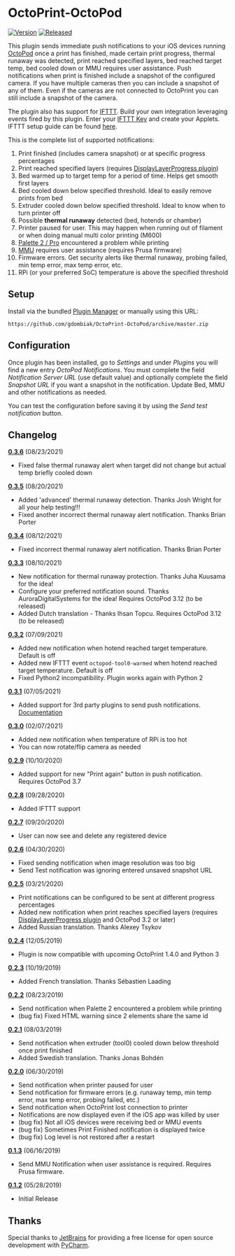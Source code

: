 # OctoPrint-OctoPod

[![Version](https://img.shields.io/badge/dynamic/json.svg?color=brightgreen&label=version&url=https://api.github.com/repos/gdombiak/OctoPrint-OctoPod/releases&query=$[0].name)]()
[![Released](https://img.shields.io/badge/dynamic/json.svg?color=brightgreen&label=released&url=https://api.github.com/repos/gdombiak/OctoPrint-OctoPod/releases&query=$[0].published_at)]()

This plugin sends immediate push notifications to your iOS devices running
[OctoPod](https://itunes.apple.com/us/app/octopod-for-octoprint/id1412557625?mt=8) once a
print has finished, made certain print progress, thermal runaway was detected, print reached specified layers,
bed reached target temp, bed cooled down or MMU requires user assistance. Push notifications when print is finished
include a snapshot of the configured camera. If you have multiple cameras then you can include
a snapshot of any of them. Even if the cameras are not connected to OctoPrint you can still
include a snapshot of the camera.

The plugin also has support for [IFTTT](https://ifttt.com/home). Build your own integration leveraging
events fired by this plugin. Enter your [IFTTT Key](https://ifttt.com/maker_webhooks) and create your Applets.
IFTTT setup guide can be found [here](https://github.com/gdombiak/OctoPrint-OctoPod/wiki/How-to-use-IFTTT%3F).

This is the complete list of supported notifications:
1. Print finished (includes camera snapshot) or at specific progress percentages
2. Print reached specified layers (requires [DisplayLayerProgress plugin](https://plugins.octoprint.org/plugins/DisplayLayerProgress/))
3. Bed warmed up to target temp for a period of time. Helps get smooth first layers
4. Bed cooled down below specified threshold. Ideal to easily remove prints from bed
5. Extruder cooled down below specified threshold. Ideal to know when to turn printer off
6. Possible **thermal runaway** detected (bed, hotends or chamber)
7. Printer paused for user. This may happen when running out of filament or when doing manual multi color printing (M600)
8. [Palette 2 / Pro](https://www.mosaicmfg.com/products/palette-2) encountered a problem while printing
9. [MMU](https://shop.prusa3d.com/en/upgrades/183-original-prusa-i3-mk25smk3s-multi-material-2s-upgrade-kit-mmu2s.html#) requires user assistance (requires Prusa firmware)
10. Firmware errors. Get security alerts like thermal runaway, probing failed, min temp error, max temp error, etc.
11. RPi (or your preferred SoC) temperature is above the specified threshold

## Setup

Install via the bundled [Plugin Manager](https://github.com/foosel/OctoPrint/wiki/Plugin:-Plugin-Manager)
or manually using this URL:

    https://github.com/gdombiak/OctoPrint-OctoPod/archive/master.zip

## Configuration

Once plugin has been installed, go to _Settings_ and under _Plugins_ you will find a new
entry _OctoPod Notifications_. You must complete the field _Notification Server URL_ (use
default value) and optionally complete the field _Snapshot URL_ if you want a snapshot in
the notification. Update Bed, MMU and other notifications as needed.

You can test the configuration before saving it by using the _Send test notification_ button.

## Changelog

**[0.3.6]** (08/23/2021)
- Fixed false thermal runaway alert when target did not change but actual temp briefly cooled down

**[0.3.5]** (08/20/2021)
- Added 'advanced' thermal runaway detection. Thanks Josh Wright for all your help testing!!!
- Fixed another incorrect thermal runaway alert notification. Thanks Brian Porter

**[0.3.4]** (08/12/2021)
- Fixed incorrect thermal runaway alert notification. Thanks Brian Porter

**[0.3.3]** (08/10/2021)
- New notification for thermal runaway protection. Thanks Juha Kuusama for the idea!
- Configure your preferred notification sound. Thanks AuroraDigitalSystems for the idea! Requires OctoPod 3.12 (to be released)
- Added Dutch translation - Thanks Ihsan Topcu. Requires OctoPod 3.12 (to be released)

**[0.3.2]** (07/09/2021)
- Added new notification when hotend reached target temperature. Default is off
- Added new IFTTT event ```octopod-tool0-warmed``` when hotend reached target temperature. Default is off
- Fixed Python2 incompatibility. Plugin works again with Python 2

**[0.3.1]** (07/05/2021)
- Added support for 3rd party plugins to send push notifications. [Documentation](https://github.com/gdombiak/OctoPrint-OctoPod/wiki/How-to-send-push-notifications-from-3rd-party-plugins%3F)

**[0.3.0]** (02/07/2021)
- Added new notification when temperature of RPi is too hot
- You can now rotate/flip camera as needed

**[0.2.9]** (10/10/2020)
- Added support for new "Print again" button in push notification. Requires OctoPod 3.7

**[0.2.8]** (09/28/2020)
- Added IFTTT support

**[0.2.7]** (09/20/2020)
- User can now see and delete any registered device

**[0.2.6]** (04/30/2020)
- Fixed sending notification when image resolution was too big
- Send Test notification was ignoring entered unsaved snapshot URL

**[0.2.5]** (03/21/2020)
- Print notifications can be configured to be sent at different progress percentages
- Added new notification when print reaches specified layers (requires [DisplayLayerProgress plugin](https://plugins.octoprint.org/plugins/DisplayLayerProgress/) and OctoPod 3.2 or later)
- Added Russian translation. Thanks Alexey Tsykov

**[0.2.4]** (12/05/2019)
- Plugin is now compatible with upcoming OctoPrint 1.4.0 and Python 3

**[0.2.3]** (10/19/2019)
- Added French translation. Thanks Sébastien Laading

**[0.2.2]** (08/23/2019)
- Send notification when Palette 2 encountered a problem while printing
- (bug fix) Fixed HTML warning since 2 elements share the same id

**[0.2.1]** (08/03/2019)
- Send notification when extruder (tool0) cooled down below threshold once print finished
- Added Swedish translation. Thanks Jonas Bohdén

**[0.2.0]** (06/30/2019)
- Send notification when printer paused for user
- Send notification for firmware errors (e.g. runaway temp, min temp error, max temp error, probing failed, etc.)
- Send notification when OctoPrint lost connection to printer
- Notifications are now displayed even if the iOS app was killed by user
- (bug fix) Not all iOS devices were receiving bed or MMU events
- (bug fix) Sometimes Print Finished notification is displayed twice
- (bug fix) Log level is not restored after a restart

**[0.1.3]** (06/16/2019)
- Send MMU Notification when user assistance is required. Requires Prusa firmware.

**[0.1.2]** (05/28/2019)
- Initial Release

[0.3.6]: https://github.com/gdombiak/OctoPrint-OctoPod/tree/0.3.6
[0.3.5]: https://github.com/gdombiak/OctoPrint-OctoPod/tree/0.3.5
[0.3.4]: https://github.com/gdombiak/OctoPrint-OctoPod/tree/0.3.4
[0.3.3]: https://github.com/gdombiak/OctoPrint-OctoPod/tree/0.3.3
[0.3.2]: https://github.com/gdombiak/OctoPrint-OctoPod/tree/0.3.2
[0.3.1]: https://github.com/gdombiak/OctoPrint-OctoPod/tree/0.3.1
[0.3.0]: https://github.com/gdombiak/OctoPrint-OctoPod/tree/0.3.0
[0.2.9]: https://github.com/gdombiak/OctoPrint-OctoPod/tree/0.2.9
[0.2.8]: https://github.com/gdombiak/OctoPrint-OctoPod/tree/0.2.8
[0.2.7]: https://github.com/gdombiak/OctoPrint-OctoPod/tree/0.2.7
[0.2.6]: https://github.com/gdombiak/OctoPrint-OctoPod/tree/0.2.6
[0.2.5]: https://github.com/gdombiak/OctoPrint-OctoPod/tree/0.2.5
[0.2.4]: https://github.com/gdombiak/OctoPrint-OctoPod/tree/0.2.4
[0.2.3]: https://github.com/gdombiak/OctoPrint-OctoPod/tree/0.2.3
[0.2.2]: https://github.com/gdombiak/OctoPrint-OctoPod/tree/0.2.2
[0.2.1]: https://github.com/gdombiak/OctoPrint-OctoPod/tree/0.2.1
[0.2.0]: https://github.com/gdombiak/OctoPrint-OctoPod/tree/0.2.0
[0.1.3]: https://github.com/gdombiak/OctoPrint-OctoPod/tree/0.1.3
[0.1.2]: https://github.com/gdombiak/OctoPrint-OctoPod/tree/0.1.2

## Thanks

Special thanks to [JetBrains](https://www.jetbrains.com/) for providing a free license for open source development
with [PyCharm](https://www.jetbrains.com/pycharm/).
